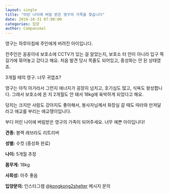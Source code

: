 ```yaml
---
layout: single
title: "어린 나이에 버림 받은 영구의 가족을 찾습니다"
date: 2019-10-31 07:00:00
categories: 입양
author: Companimal
---
```


영구는 하루아침에 주인에게 버려진 아이입니다.

전주인은 꽁꽁이네 보호소에 CCTV가 있는 걸 알았는지, 보호소 터 안이 아니라 입구 쪽 길가에 묶어놓고 갔다고 해요. 처음 발견 당시 목줄도 되어있고, 중성화는 안 된 상태였죠.

3개월 때의 영구. 너무 귀엽죠?

영구는 아직 아가라서 그런지 에너지가 굉장히 넘치고, 호기심도 많고, 식욕도 왕성합니다. 그래서 보호소에 온 지 2개월도 안 돼서 18kg에 육박하게 되었다고 해요.

덩치는 크지만 사람도 강아지도 좋아해서, 봉사자님께서 화장실 갈 때도 따라와 만져달라고 애교를 부리는 애교쟁이입니다.

부디 어린 나이에 버림받은 영구의 가족이 되어주세요. 너무 예쁜 아이입니다!

**견종:** 블랙 래브라도 리트리버

**성별:** 수컷 (중성화 완료)

**나이:** 5개월 추정

**몸무게:** 18kg

**사회성:** 아주 좋음

**입양문의:** 인스타그램 @[kongkong2shelter](https://www.instagram.com/kongkong2shelter/) 메시지 문의
